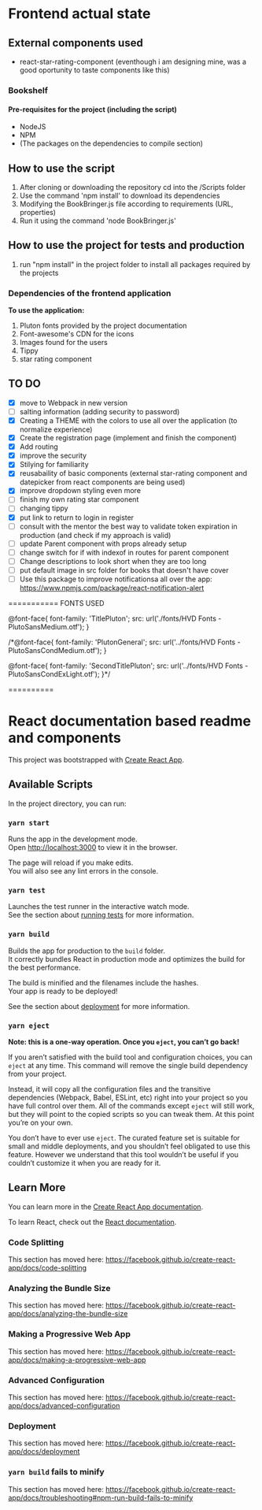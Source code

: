 # Frontend actual state
## External components used
- react-star-rating-component (eventhough i am designing mine, was a good oportunity to taste components like this)
### Bookshelf
#### Pre-requisites for the project (including the script)
- NodeJS
- NPM
- (The packages on the dependencies to compile section)


## How to use the script
1. After cloning or downloading the repository cd into the /Scripts folder
2. Use the command 'npm install' to download its dependencies
3. Modifying the BookBringer.js file according to requirements (URL, properties)
4. Run it using the command 'node BookBringer.js'


## How to use the project for tests and production
1. run "npm install" in the project folder to install all packages required by the projects

### Dependencies of the frontend application

__To use the application:__
1. Pluton fonts provided by the project documentation
2. Font-awesome's CDN for the icons
3. Images found for the users
4. Tippy
5. star rating component

## TO DO
- [X] move to Webpack in new version
- [ ] salting information (adding security to password)
- [X] Creating a THEME with the colors to use all over the application (to normalize experience)
- [X] Create the registration page (implement and finish the component)
- [X] Add routing
- [X] improve the security
- [X] Stilying for familiarity
- [X] reusabaility of basic components (external star-rating component and datepicker from react components are being used)
- [X] improve dropdown styling even more
- [ ] finish my own rating star component
- [ ] changing tippy
- [X] put link to return to login in register
- [ ] consult with the mentor the best way to validate token expiration in production (and check if my approach is valid)
- [ ] update Parent component with props already setup
- [ ] change switch for if with indexof in routes for parent component
- [ ] Change descriptions to look short when they are too long
- [ ] put default image in src folder for books that doesn't have cover
- [ ] Use this package to improve notificationsa all over the app: https://www.npmjs.com/package/react-notification-alert

===========
FONTS USED

@font-face{
  font-family: 'TitlePluton';
  src: url('./fonts/HVD Fonts - PlutoSansMedium.otf');
}

/*@font-face{
  font-family: 'PlutonGeneral';
  src: url('../fonts/HVD Fonts - PlutoSansCondMedium.otf');
}

@font-face{
  font-family: 'SecondTitlePluton';
  src: url('../fonts/HVD Fonts - PlutoSansCondExLight.otf');
}*/

==========
# React documentation based readme and components
This project was bootstrapped with [Create React App](https://github.com/facebook/create-react-app).

## Available Scripts

In the project directory, you can run:

### `yarn start`

Runs the app in the development mode.<br />
Open [http://localhost:3000](http://localhost:3000) to view it in the browser.

The page will reload if you make edits.<br />
You will also see any lint errors in the console.

### `yarn test`

Launches the test runner in the interactive watch mode.<br />
See the section about [running tests](https://facebook.github.io/create-react-app/docs/running-tests) for more information.

### `yarn build`

Builds the app for production to the `build` folder.<br />
It correctly bundles React in production mode and optimizes the build for the best performance.

The build is minified and the filenames include the hashes.<br />
Your app is ready to be deployed!

See the section about [deployment](https://facebook.github.io/create-react-app/docs/deployment) for more information.

### `yarn eject`

**Note: this is a one-way operation. Once you `eject`, you can’t go back!**

If you aren’t satisfied with the build tool and configuration choices, you can `eject` at any time. This command will remove the single build dependency from your project.

Instead, it will copy all the configuration files and the transitive dependencies (Webpack, Babel, ESLint, etc) right into your project so you have full control over them. All of the commands except `eject` will still work, but they will point to the copied scripts so you can tweak them. At this point you’re on your own.

You don’t have to ever use `eject`. The curated feature set is suitable for small and middle deployments, and you shouldn’t feel obligated to use this feature. However we understand that this tool wouldn’t be useful if you couldn’t customize it when you are ready for it.

## Learn More

You can learn more in the [Create React App documentation](https://facebook.github.io/create-react-app/docs/getting-started).

To learn React, check out the [React documentation](https://reactjs.org/).

### Code Splitting

This section has moved here: https://facebook.github.io/create-react-app/docs/code-splitting

### Analyzing the Bundle Size

This section has moved here: https://facebook.github.io/create-react-app/docs/analyzing-the-bundle-size

### Making a Progressive Web App

This section has moved here: https://facebook.github.io/create-react-app/docs/making-a-progressive-web-app

### Advanced Configuration

This section has moved here: https://facebook.github.io/create-react-app/docs/advanced-configuration

### Deployment

This section has moved here: https://facebook.github.io/create-react-app/docs/deployment

### `yarn build` fails to minify

This section has moved here: https://facebook.github.io/create-react-app/docs/troubleshooting#npm-run-build-fails-to-minify
